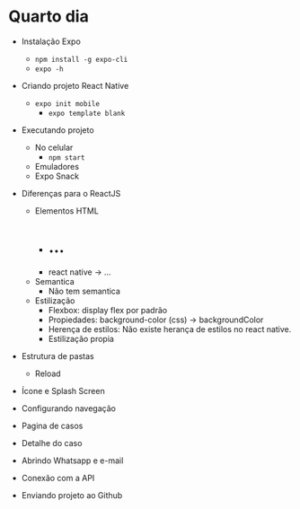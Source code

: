 # Quarto dia

* Instalação Expo
	* `npm install -g expo-cli`
	* `expo -h`

* Criando projeto React Native
	* `expo init mobile`
		* `expo template blank`

* Executando projeto
	* No celular
		* `npm start`
	* Emuladores
	* Expo Snack

* Diferenças para o ReactJS
	* Elementos HTML
		* <div> <span> <p> <h1> ... 
		* react native -> <View> <Text> ...
	* Semantica
		* Não tem semantica
	* Estilização
		* Flexbox: display flex por padrão
		* Propiedades: background-color (css) -> backgroundColor
		* Herença de estilos: Não existe herança de estilos no react native. 
		* Estilização propia

* Estrutura de pastas
	* Reload

* Ícone e Splash Screen

* Configurando navegação

* Pagina de casos

* Detalhe do caso

* Abrindo Whatsapp e e-mail

* Conexão com a API

* Enviando projeto ao Github